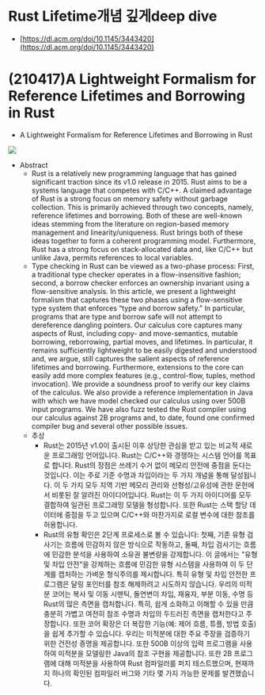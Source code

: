 # Rust Lifetime개념 깊게deep dive

- [https://dl.acm.org/doi/10.1145/3443420](https://dl.acm.org/doi/10.1145/3443420)

# (210417)A Lightweight Formalism for Reference Lifetimes and Borrowing in Rust

- A Lightweight Formalism for Reference Lifetimes and Borrowing in Rust

<img src="https://github.com/user-attachments/assets/e788a943-01f5-40bc-9aa3-5586302fbe69" />

- Abstract
  - Rust is a relatively new programming language that has gained significant traction since its v1.0 release in 2015. Rust aims to be a systems language that competes with C/C++. A claimed advantage of Rust is a strong focus on memory safety without garbage collection. This is primarily achieved through two concepts, namely, reference lifetimes and borrowing. Both of these are well-known ideas stemming from the literature on region-based memory management and linearity/uniqueness. Rust brings both of these ideas together to form a coherent programming model. Furthermore, Rust has a strong focus on stack-allocated data and, like C/C++ but unlike Java, permits references to local variables.
  - Type checking in Rust can be viewed as a two-phase process: First, a traditional type checker operates in a flow-insensitive fashion; second, a borrow checker enforces an ownership invariant using a flow-sensitive analysis. In this article, we present a lightweight formalism that captures these two phases using a flow-sensitive type system that enforces “type and borrow safety.” In particular, programs that are type and borrow safe will not attempt to dereference dangling pointers. Our calculus core captures many aspects of Rust, including copy- and move-semantics, mutable borrowing, reborrowing, partial moves, and lifetimes. In particular, it remains sufficiently lightweight to be easily digested and understood and, we argue, still captures the salient aspects of reference lifetimes and borrowing. Furthermore, extensions to the core can easily add more complex features (e.g., control-flow, tuples, method invocation). We provide a soundness proof to verify our key claims of the calculus. We also provide a reference implementation in Java with which we have model checked our calculus using over 500B input programs. We have also fuzz tested the Rust compiler using our calculus against 2B programs and, to date, found one confirmed compiler bug and several other possible issues.
  - 추상
    - Rust는 2015년 v1.0이 출시된 이후 상당한 관심을 받고 있는 비교적 새로운 프로그래밍 언어입니다. Rust는 C/C++와 경쟁하는 시스템 언어를 목표로 합니다. Rust의 장점은 쓰레기 수거 없이 메모리 안전에 중점을 둔다는 것입니다. 이는 주로 기준 수명과 차입이라는 두 가지 개념을 통해 달성됩니다. 이 두 가지 모두 지역 기반 메모리 관리와 선형성/고유성에 관한 문헌에서 비롯된 잘 알려진 아이디어입니다. Rust는 이 두 가지 아이디어를 모두 결합하여 일관된 프로그래밍 모델을 형성합니다. 또한 Rust는 스택 할당 데이터에 중점을 두고 있으며 C/C++와 마찬가지로 로컬 변수에 대한 참조를 허용합니다.
    - Rust의 유형 확인은 2단계 프로세스로 볼 수 있습니다: 첫째, 기존 유형 검사기는 흐름에 민감하지 않은 방식으로 작동하고, 둘째, 차입 검사기는 흐름에 민감한 분석을 사용하여 소유권 불변량을 강제합니다. 이 글에서는 "유형 및 차입 안전"을 강제하는 흐름에 민감한 유형 시스템을 사용하여 이 두 단계를 캡처하는 가벼운 형식주의를 제시합니다. 특히 유형 및 차입 안전한 프로그램은 달링 포인터를 참조 해제하려고 시도하지 않습니다. 우리의 미적분 코어는 복사 및 이동 시맨틱, 돌연변이 차입, 재융자, 부분 이동, 수명 등 Rust의 많은 측면을 캡처합니다. 특히, 쉽게 소화하고 이해할 수 있을 만큼 충분히 가볍고 여전히 참조 수명과 차입의 두드러진 측면을 캡처한다고 주장합니다. 또한 코어 확장은 더 복잡한 기능(예: 제어 흐름, 튜플, 방법 호출)을 쉽게 추가할 수 있습니다. 우리는 미적분에 대한 주요 주장을 검증하기 위한 건전성 증명을 제공합니다. 또한 500B 이상의 입력 프로그램을 사용하여 미적분을 모델링한 Java의 참조 구현을 제공합니다. 또한 2B 프로그램에 대해 미적분을 사용하여 Rust 컴파일러를 퍼지 테스트했으며, 현재까지 하나의 확인된 컴파일러 버그와 기타 몇 가지 가능한 문제를 발견했습니다.
